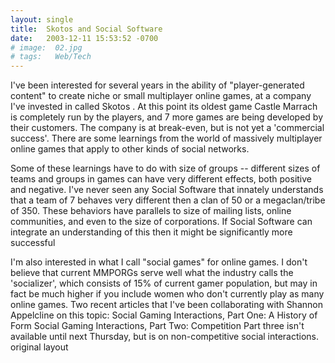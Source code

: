 ```yaml
---
layout: single
title:  Skotos and Social Software
date:   2003-12-11 15:53:52 -0700
# image:  02.jpg
# tags:   Web/Tech
---
```


I've been interested for several years in the ability of "player-generated content" to create niche or small multiplayer online games, at a company I've invested in called Skotos . At this point its oldest game Castle Marrach is completely run by the players, and 7 more games are being developed by their customers. The company is at break-even, but is not yet a 'commercial success'. There are some learnings from the world of massively multiplayer online games that apply to other kinds of social networks.

Some of these learnings have to do with size of groups -- different sizes of teams and groups in games can have very different effects, both positive and negative. I've never seen any Social Software that innately understands that a team of 7 behaves very different then a clan of 50 or a megaclan/tribe of 350. These behaviors have parallels to size of mailing lists, online communities, and even to the size of corporations. If Social Software can integrate an understanding of this then it might be significantly more successful

I'm also interested in what I call "social games" for online games. I don't believe that current MMPORGs serve well what the industry calls the 'socializer', which consists of 15% of current gamer population, but may in fact be much higher if you include women who don't currently play as many online games. Two recent articles that I've been collaborating with Shannon Appelcline on this topic:
Social Gaming Interactions, Part One: A History of Form
Social Gaming Interactions, Part Two: Competition
Part three isn't available until next Thursday, but is on non-competitive social interactions.
original layout
